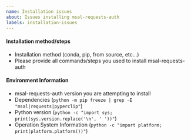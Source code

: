 ```yaml
---
name: Installation issues
about: Issues installing msal-requests-auth
labels: installation-issues
---
```


<!-- Please search existing issues to avoid creating duplicates. -->

#### Installation method/steps
 - Installation method (conda, pip, from source, etc...)
 - Please provide all commands/steps you used to install msal-requests-auth

#### Environment Information
 - msal-requests-auth version you are attempting to install
 - Dependencies (`python -m pip freeze | grep -E "msal|requests|pyperclip"`)
 - Python version (`python -c "import sys; print(sys.version.replace('\n', ' '))"`)
 - Operation System Information (`python -c "import platform; print(platform.platform())"`)
